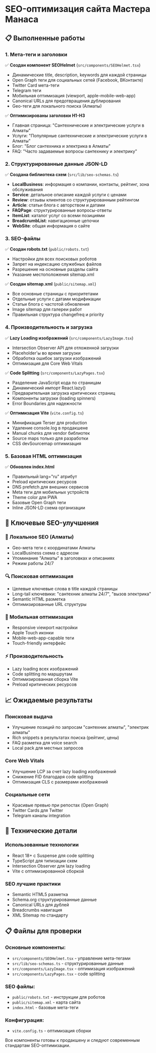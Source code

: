# SEO-оптимизация сайта Мастера Манаса

## 📋 Выполненные работы

### 1. Мета-теги и заголовки
✅ **Создан компонент SEOHelmet** (`src/components/SEOHelmet.tsx`)
- Динамические title, description, keywords для каждой страницы
- Open Graph теги для социальных сетей (Facebook, ВКонтакте)  
- Twitter Card мета-теги
- Telegram теги
- Мобильная оптимизация (viewport, apple-mobile-web-app)
- Canonical URLs для предотвращения дублирования
- Geo-теги для локального поиска (Алматы)

✅ **Оптимизированы заголовки H1-H3**
- Главная страница: "Сантехнические и электрические услуги в Алматы"
- Услуги: "Популярные сантехнические и электрические услуги в Алматы"
- Блог: "Блог сантехника и электрика в Алматы"
- FAQ: "Часто задаваемые вопросы сантехнику и электрику"

### 2. Структурированные данные JSON-LD
✅ **Создана библиотека схем** (`src/lib/seo-schemas.ts`)
- **LocalBusiness**: информация о компании, контакты, рейтинг, зона обслуживания
- **Service**: детальное описание каждой услуги с ценами
- **Review**: отзывы клиентов со структурированным рейтингом  
- **Article**: статьи блога с авторством и датами
- **FAQPage**: структурированные вопросы-ответы
- **ItemList**: каталог услуг со всеми позициями
- **BreadcrumbList**: навигационные цепочки
- **WebSite**: общая информация о сайте

### 3. SEO-файлы
✅ **Создан robots.txt** (`public/robots.txt`)
- Настройки для всех поисковых роботов
- Запрет на индексацию служебных файлов
- Разрешение на основные разделы сайта
- Указание местоположения sitemap.xml

✅ **Создан sitemap.xml** (`public/sitemap.xml`)
- Все основные страницы с приоритетами
- Отдельные услуги с датами модификации
- Статьи блога с частотой обновления
- Image sitemap для галереи работ
- Правильная структура changefreq и priority

### 4. Производительность и загрузка
✅ **Lazy Loading изображений** (`src/components/LazyImage.tsx`)
- Intersection Observer API для отложенной загрузки
- Placeholder'ы во время загрузки
- Обработка ошибок загрузки изображений
- Оптимизация для Core Web Vitals

✅ **Code Splitting** (`src/components/LazyPages.tsx`)
- Разделение JavaScript кода по страницам
- Динамический импорт React.lazy()
- Предварительная загрузка критических страниц
- Компоненты загрузки (loading spinners)
- Error Boundaries для надежности

✅ **Оптимизация Vite** (`vite.config.ts`)
- Минификация Terser для production
- Удаление console.log в продакшене
- Manual chunks для vendor библиотек
- Source maps только для разработки
- CSS devSourcemap оптимизация

### 5. Базовая HTML оптимизация
✅ **Обновлен index.html**
- Правильный lang="ru" атрибут
- Preload критических ресурсов
- DNS prefetch для внешних сервисов
- Meta теги для мобильных устройств
- Theme color для PWA
- Базовые Open Graph теги
- Inline JSON-LD схема организации

## 🎯 Ключевые SEO-улучшения

### 📍 Локальное SEO (Алматы)
- Geo-мета теги с координатами Алматы
- LocalBusiness схема с адресом
- Упоминание "Алматы" в заголовках и описаниях
- Режим работы 24/7

### 🔍 Поисковая оптимизация
- Целевые ключевые слова в title каждой страницы
- Long-tail ключевики: "сантехник алматы 24/7", "вызов электрика"
- Semantic HTML разметка
- Оптимизированные URL структуры

### 📱 Мобильная оптимизация  
- Responsive viewport настройки
- Apple Touch иконки
- Mobile-web-app-capable теги
- Touch-friendly интерфейс

### ⚡ Производительность
- Lazy loading всех изображений
- Code splitting по маршрутам
- Оптимизированная сборка Vite
- Preload критических ресурсов

## 📈 Ожидаемые результаты

### Поисковая выдача
- Улучшение позиций по запросам "сантехник алматы", "электрик алматы"
- Rich snippets в результатах поиска (рейтинг, цены)
- FAQ разметка для voice search
- Local pack для местных запросов

### Core Web Vitals
- Улучшение LCP за счет lazy loading изображений
- Снижение FID благодаря code splitting
- Оптимизация CLS с размерами изображений

### Социальные сети
- Красивые превью при репостах (Open Graph)
- Twitter Cards для Twitter
- Telegram каналы integration

## 🔧 Технические детали

### Использованные технологии
- React 18+ с Suspense для code splitting
- TypeScript для типизации схем
- Intersection Observer для lazy loading
- Vite с оптимизированной сборкой

### SEO лучшие практики
- Semantic HTML5 разметка  
- Schema.org структурированные данные
- Canonical URLs для дублей
- Breadcrumbs навигация
- XML Sitemap по стандарту

## 📋 Файлы для проверки

### Основные компоненты:
- `src/components/SEOHelmet.tsx` - управление мета-тегами
- `src/lib/seo-schemas.ts` - структурированные данные
- `src/components/LazyImage.tsx` - оптимизация изображений
- `src/components/LazyPages.tsx` - code splitting

### SEO файлы:
- `public/robots.txt` - инструкции для роботов
- `public/sitemap.xml` - карта сайта
- `index.html` - базовые мета-теги

### Конфигурация:
- `vite.config.ts` - оптимизация сборки

Все компоненты готовы к продакшену и следуют современным стандартам SEO-оптимизации.